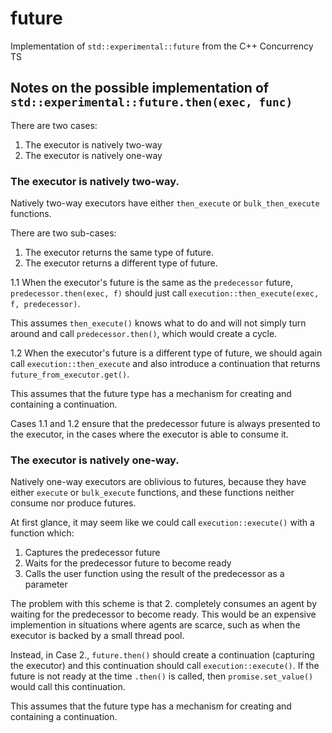 # future
Implementation of `std::experimental::future` from the C++ Concurrency TS

## Notes on the possible implementation of `std::experimental::future.then(exec, func)`

There are two cases:

  1. The executor is natively two-way
  2. The executor is natively one-way


### The executor is natively two-way.
  
Natively two-way executors have either `then_execute` or `bulk_then_execute` functions.

There are two sub-cases:

  1. The executor returns the same type of future.
  2. The executor returns a different type of future.

1.1 When the executor's future is the same as the `predecessor` future, `predecessor.then(exec, f)` should just call `execution::then_execute(exec, f, predecessor)`.

This assumes `then_execute()` knows what to do and will not simply turn around and call `predecessor.then()`, which would create a cycle.

1.2 When the executor's future is a different type of future, we should again call `execution::then_execute` and also introduce a continuation that returns `future_from_executor.get()`.

This assumes that the future type has a mechanism for creating and containing a continuation.

Cases 1.1 and 1.2 ensure that the predecessor future is always presented to the executor, in the cases where the executor is able to consume it.

### The executor is natively one-way.

Natively one-way executors are oblivious to futures, because they have either `execute` or `bulk_execute` functions, and these functions neither consume nor produce futures.

At first glance, it may seem like we could call `execution::execute()` with a function which:

  1. Captures the predecessor future
  2. Waits for the predecessor future to become ready
  3. Calls the user function using the result of the predecessor as a parameter

The problem with this scheme is that 2. completely consumes an agent by waiting for the predecessor to become ready. This would be an expensive implemention in situations where agents are scarce, such as when the executor is backed by a small thread pool.

Instead, in Case 2., `future.then()` should create a continuation (capturing the executor) and this continuation should call `execution::execute()`. If the future is not ready at the time `.then()` is called, then `promise.set_value()` would call this continuation.

This assumes that the future type has a mechanism for creating and containing a continuation.

